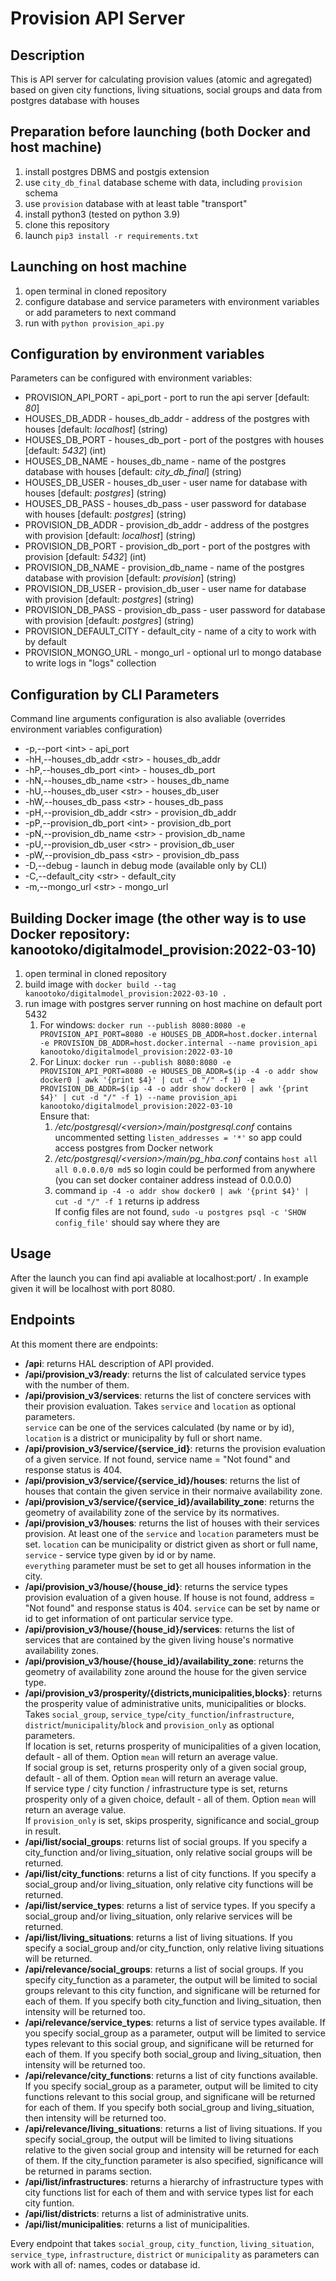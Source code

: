 # Provision API Server

## Description

This is API server for calculating provision values (atomic and agregated) based on given city functions,
  living situations, social groups and data from postgres database with houses
  
## Preparation before launching (both Docker and host machine)

1. install postgres DBMS and postgis extension
2. use `city_db_final` database scheme with data, including `provision` schema
3. use `provision` database with at least table "transport"
4. install python3 (tested on python 3.9)
5. clone this repository
6. launch `pip3 install -r requirements.txt`

## Launching on host machine

1. open terminal in cloned repository
2. configure database and service parameters with environment variables or add parameters to next command
3. run with `python provision_api.py`

## Configuration by environment variables

Parameters can be configured with environment variables:

* PROVISION_API_PORT - api_port - port to run the api server [default: _80_]
* HOUSES_DB_ADDR - houses_db_addr - address of the postgres with houses [default: _localhost_] (string)
* HOUSES_DB_PORT - houses_db_port - port of the postgres with houses [default: _5432_] (int)
* HOUSES_DB_NAME - houses_db_name - name of the postgres database with houses [default: _city\_db\_final_] (string)
* HOUSES_DB_USER - houses_db_user - user name for database with houses [default: _postgres_] (string)
* HOUSES_DB_PASS - houses_db_pass - user password for database with houses [default: _postgres_] (string)
* PROVISION_DB_ADDR - provision_db_addr - address of the postgres with provision [default: _localhost_] (string)
* PROVISION_DB_PORT - provision_db_port - port of the postgres with provision [default: _5432_] (int)
* PROVISION_DB_NAME - provision_db_name - name of the postgres database with provision [default: _provision_] (string)
* PROVISION_DB_USER - provision_db_user - user name for database with provision [default: _postgres_] (string)
* PROVISION_DB_PASS - provision_db_pass - user password for database with provision [default: _postgres_] (string)
* PROVISION_DEFAULT_CITY - default_city - name of a city to work with by default
* PROVISION_MONGO_URL - mongo_url - optional url to mongo database to write logs in "logs" collection

## Configuration by CLI Parameters

Command line arguments configuration is also avaliable (overrides environment variables configuration)

* -p,--port \<int\> - api_port
* -hH,--houses_db_addr \<str\> - houses_db_addr
* -hP,--houses_db_port \<int\> - houses_db_port
* -hN,--houses_db_name \<str\> - houses_db_name
* -hU,--houses_db_user \<str\> - houses_db_user
* -hW,--houses_db_pass \<str\> - houses_db_pass
* -pH,--provision_db_addr \<str\> - provision_db_addr
* -pP,--provision_db_port \<int\> - provision_db_port
* -pN,--provision_db_name \<str\> - provision_db_name
* -pU,--provision_db_user \<str\> - provision_db_user
* -pW,--provision_db_pass \<str\> - provision_db_pass
* -D,--debug - launch in debug mode (available only by CLI)
* -C,--default_city \<str\> - default_city
* -m,--mongo_url \<str\> - mongo_url

## Building Docker image (the other way is to use Docker repository: kanootoko/digitalmodel_provision:2022-03-10)

1. open terminal in cloned repository
2. build image with `docker build --tag kanootoko/digitalmodel_provision:2022-03-10 .`
3. run image with postgres server running on host machine on default port 5432
    1. For windows: `docker run --publish 8080:8080 -e PROVISION_API_PORT=8080 -e HOUSES_DB_ADDR=host.docker.internal -e PROVISION_DB_ADDR=host.docker.internal --name provision_api kanootoko/digitalmodel_provision:2022-03-10`
    2. For Linux: `docker run --publish 8080:8080 -e PROVISION_API_PORT=8080 -e HOUSES_DB_ADDR=$(ip -4 -o addr show docker0 | awk '{print $4}' | cut -d "/" -f 1) -e PROVISION_DB_ADDR=$(ip -4 -o addr show docker0 | awk '{print $4}' | cut -d "/" -f 1) --name provision_api kanootoko/digitalmodel_provision:2022-03-10`  
      Ensure that:
        1. _/etc/postgresql/\<version\>/main/postgresql.conf_ contains uncommented setting `listen_addresses = '*'` so app could access postgres from Docker network
        2. _/etc/postgresql/\<version\>/main/pg\_hba.conf_ contains `host all all 0.0.0.0/0 md5` so login could be performed from anywhere (you can set docker container address instead of 0.0.0.0)
        3. command `ip -4 -o addr show docker0 | awk '{print $4}' | cut -d "/" -f 1` returns ip address  
        If config files are not found, `sudo -u postgres psql -c 'SHOW config_file'` should say where they are

## Usage

After the launch you can find api avaliable at localhost:port/ . In example given it will be localhost with port 8080.

## Endpoints

At this moment there are endpoints:

* **/api**: returns HAL description of API provided.
* **/api/provision_v3/ready**: returns the list of calculated service types with the number of them.
* **/api/provision_v3/services**: returns the list of conctere services with their provision evaluation. Takes `service` and `location` as optional parameters.  
  `service` can be one of the services calculated (by name or by id), `location` is a district or municipality by full or short name.
* **/api/provision_v3/service/{service_id}**: returns the provision evaluation of a given service. If not found, service name = "Not found" and response status is 404.
* **/api/provision_v3/service/{service_id}/houses**: returns the list of houses that contain the given service in their normaive availability zone.
* **/api/provision_v3/service/{service_id}/availability_zone**: returns the geometry of availability zone of the service by its normatives.
* **/api/provision_v3/houses**: returns the list of houses with their services provision. At least one of the `service` and `location` parameters must be set.
  `location` can be municipality or district given as short or full name, `service` - service type given by id or by name.  
  `everything` parameter must be set to get all houses information in the city.
* **/api/provision_v3/house/{house_id}**: returns the service types provision evaluation of a given house. If house is not found, address = "Not found" and
  response status is 404. `service` can be set by name or id to get information of ont particular service type.
* **/api/provision_v3/house/{house_id}/services**: returns the list of services that are contained by the given living house's normative availability zones.
* **/api/provision_v3/house/{house_id}/availability_zone**: returns the geometry of availability zone around the house for the given service type.
* **/api/provision_v3/prosperity/{districts,municipalities,blocks}**: returns the prosperity value of administrative units, municipalities or blocks.
  Takes `social_group`, `service_type`/`city_function`/`infrastructure`, `district`/`municipality`/`block` and `provision_only` as optional parameters.  
  If location is set, returns prosperity of municipalities of a given location, default - all of them. Option `mean` will return an average value.  
  If social group is set, returns prosperity only of a given social group, default - all of them. Option `mean` will return an average value.  
  If service type / city function / infrastructure type is set, returns prosperity only of a given choice, default - all of them. Option `mean`
    will return an average value.  
  If `provision_only` is set, skips prosperity, significance and social_group in result.
* **/api/list/social_groups**: returns list of social groups. If you specify a city_function and/or living_situation, only relative social groups will be returned.
* **/api/list/city_functions**: returns a list of city functions. If you specify a social_group and/or living_situation, only relative city functions will be returned.
* **/api/list/service_types**: returns a list of service types. If you specify a social_group and/or living_situation, only relarive services will be returned.
* **/api/list/living_situations**: returns a list of living situations. If you specify a social_group and/or city_function,
  only relative living situations will be returned.
* **/api/relevance/social_groups**: returns a list of social groups. If you specify city_function as a parameter, the output will be limited to social groups
  relevant to this city function, and significane will be returned for each of them. If you specify both city_function and living_situation, then
  intensity will be returned too.
* **/api/relevance/service_types**: returns a list of service types available. If you specify social_group as a parameter, output will be limited to service types
  relevant to this social group, and significane will be returned for each of them. If you specify both social_group and living_situation, then
  intensity will be returned too.
* **/api/relevance/city_functions**: returns a list of city functions available. If you specify social_group as a parameter, output will be limited to city functions
  relevant to this social group, and significane will be returned for each of them. If you specify both social_group and living_situation, then
  intensity will be returned too.
* **/api/relevance/living_situations**: returns a list of living situations. If you specify social_group, the output will be limited to living situations relative
  to the given social group and intensity will be returned for each of them. If the city_function parameter is also specified, significance will be returned
  in params section.
* **/api/list/infrastructures**: returns a hierarchy of infrastructure types with city functions list for each of them and with service types list for each city funtion.
* **/api/list/districts**: returns a list of administrative units.
* **/api/list/municipalities**: returns a list of municipalities.

Every endpoint that takes `social_group`, `city_function`, `living_situation`, `service_type`, `infrastructure`, `district` or `municipality` as parameters can
  work with all of: names, codes or database id.
